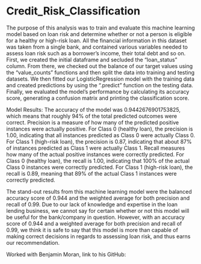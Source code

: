 # Credit_Risk_Classification

The purpose of this analysis was to train and evaluate this machine learning model based on loan risk and determine whether or not a person is eligible for a healthy or high-risk loan. All the financial information in this dataset was taken from a single bank, and contained various variables needed to assess loan risk such as a borrower’s income, their total debt and so on. First, we created the initial dataframe and secluded the “loan_status” column. From there, we checked out the balance of our target values using the “value_counts” functions and then split the data into training and testing datasets. We then fitted our LogisticRegression model with the training data and created predictions by using the “.predict” function on the testing data. Finally, we evaluated the model’s performance by calculating its accuracy score, generating a confusion matrix and printing the classification score. 

Model Results:
The accuracy of the model was 0.9442676901753825, which means that roughly 94% of the total predicted outcomes were correct.
Precision is a measure of how many of the predicted positive instances were actually positive. For Class 0 (healthy loan), the precision is 1.00, indicating that all instances predicted as Class 0 were actually Class 0. For Class 1 (high-risk loan), the precision is 0.87, indicating that about 87% of instances predicted as Class 1 were actually Class 1.
Recall measures how many of the actual positive instances were correctly predicted. For Class 0 (healthy loan), the recall is 1.00, indicating that 100% of the actual Class 0 instances were correctly predicted. For Class 1 (high-risk loan), the recall is 0.89, meaning that 89% of the actual Class 1 instances were correctly predicted.

The stand-out results from this machine learning model were the balanced accuracy score of 0.944 and the weighted average for both precision and recall of 0.99. Due to our lack of knowledge and expertise in the loan lending business, we cannot say for certain whether or not this model will be useful for the bank/company in question. However, with an accuracy score of 0.944 and a weighted average for both precision and recall of 0.99, we think it is safe to say that this model is more than capable of making correct decisions in regards to assessing loan risk, and thus earns our recommendation. 

Worked with Benjamin Moran, link to his GitHub: 
